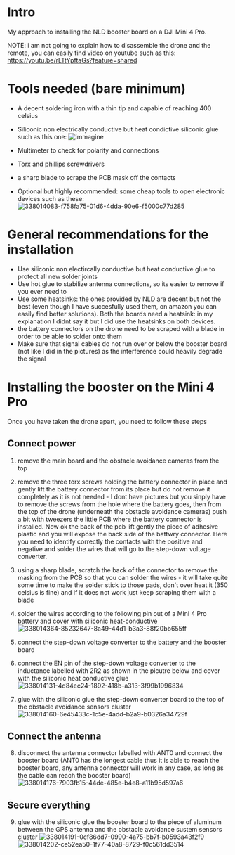 # Intro
My approach to installing the NLD booster board on a DJI Mini 4 Pro.

NOTE: i am not going to explain how to disassemble the drone and the remote, you can easily find video on youtube such as this: https://youtu.be/rLTtYpftaGs?feature=shared

# Tools needed (bare minimum)
- A decent soldering iron with a thin tip and capable of reaching 400 celsius
- Siliconic non electrically conductive but heat condictive siliconic glue such as this one:
![immagine](https://github.com/user-attachments/assets/2a0a0e62-e4f0-48af-b45c-07f20505b6b9)

- Multimeter to check for polarity and connections
- Torx and phillips screwdrivers
- a sharp blade to scrape the PCB mask off the contacts
- Optional but highly recommended: some cheap tools to open electronic devices such as these: 
![338014083-f758fa75-01d6-4dda-90e6-f5000c77d285](https://github.com/user-attachments/assets/3a104caa-c078-41a8-82ae-4bfe9642fcd5)

# General recommendations for the installation
- Use siliconic non electircally conductive but heat conductive glue to protect all new solder joints
- Use hot glue to stabilize antenna connections, so its easier to remove if you ever need to
- Use some heatsinks: the ones provided by NLD are decent but not the best (even though I have succesfully used them, on amazon you can easily find better solutions). Both the boards need a heatsink: in my explanation I didnt say it but I did use the heatsinks on both devices. 
- the battery connectors on the drone need to be scraped with a blade in order to be able to solder onto them
- Make sure that signal cables do not run over or below the booster board (not like I did in the pictures) as the interference could heavily degrade the signal


# Installing the booster on the Mini 4 Pro
Once you have taken the drone apart, you need to follow these steps

## Connect power
1) remove the main board and the obstacle avoidance cameras from the top
2) remove the three torx screws holding the battery connector in place and gently lift the battery connector from its place but do not remove it completely as it is not needed - I dont have pictures but you sinply have to remove the screws from the hole where the battery goes, then from the top of the drone (underneath the obstacle avoidance cameras) push a bit with tweezers the little PCB where the battery connector is installed. Now ok the back of the pcb lift gently the piece of adhesive plastic and you will expose the back side of the battwry connector. Here you need to identify correctly the contacts with the positive and negative and solder the wires that will go to the step-down voltage converter. 
3) using a sharp blade, scratch the back of the connector to remove the masking from the PCB so that you can solder the wires - it will take quite some time to make the solder stick to those pads, don't over heat it (350 celsius is fine) and if it does not work just keep scraping them with a blade
4) solder the wires according to the following pin out of a Mini 4 Pro battery and cover with siliconic heat-conductive
![338014364-85232647-8a49-44d1-b3a3-88f20bb655ff](https://github.com/user-attachments/assets/857ae314-c66a-4ed5-8d86-c96ad2aab921)

6) connect the step-down voltage converter to the battery and the booster board
7) connect the EN pin of the step-down voltage converter to the inductance labelled with 2R2 as shown in the picutre below and cover with the siliconic heat conductive glue
![338014131-4d84ec24-1892-418b-a313-3f99b1996834](https://github.com/user-attachments/assets/eb515ecb-e488-45f1-8e90-4fd73c0442b4)

8) glue with the siliconic glue the step-down converter board to the top of the obstacle avoidance sensors cluster
![338014160-6e45433c-1c5e-4add-b2a9-b0326a34729f](https://github.com/user-attachments/assets/0e1cde2b-e19f-41ef-a047-eeef397ace45)


## Connect the antenna
8) disconnect the antenna connector labelled with ANT0 and connect the booster board (ANT0 has the longest cable thus it is able to reach the booster board, any antenna connector will work in any case, as long as the cable can reach the booster board)
![338014176-7903fb15-44de-485e-b4e8-a11b95d597a6](https://github.com/user-attachments/assets/ab5e3f54-3dbd-407e-a990-9c0f7c805b95)

## Secure everything
9) glue with the siliconic glue the booster board to the piece of aluminum between the GPS antenna and the obstacle avoidance sustem sensors cluster
![338014191-0cf86dd7-0990-4a75-bb7f-b0593a43f2f9](https://github.com/user-attachments/assets/fe16bee5-c781-47db-b6e7-0b92493f2129)
![338014202-ce52ea50-1f77-40a8-8729-f0c561dd3514](https://github.com/user-attachments/assets/c3c859e9-9023-474b-a12a-b78a3b6776f4)
